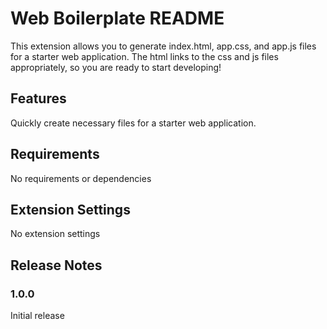 # Web Boilerplate README

This extension allows you to generate index.html, app.css, and app.js files for a starter web application. The html links to the css and js files appropriately, so you are ready to start developing!

<!-- ![Create starter files](resources/web-boilerplate.gif) -->

## Features

Quickly create necessary files for a starter web application.

## Requirements

No requirements or dependencies

## Extension Settings

No extension settings

## Release Notes

### 1.0.0

Initial release

